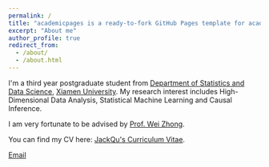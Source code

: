 ```yaml
---
permalink: /
title: "academicpages is a ready-to-fork GitHub Pages template for academic personal websites"
excerpt: "About me"
author_profile: true
redirect_from: 
  - /about/
  - /about.html
---
```


I'm a third year postgraduate student from [Department of Statistics and Data Science](https://stats.xmu.edu.cn/), [Xiamen University](https://en.xmu.edu.cn/main.htm). My research interest includes High-Dimensional Data Analysis, Statistical Machine Learning and Causal Inference.

I am very fortunate to be advised by [Prof. Wei Zhong](https://scholar.google.com/citations?hl=zh-CN&user=TZE0kMAAAAAJ).

You can find my CV here: [JackQu's Curriculum Vitae](../assets/Curriculum_Vitae.pdf).

[Email](mailto:zxc214628@163.com)
